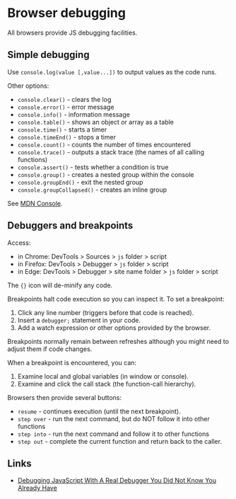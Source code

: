 # Browser debugging

All browsers provide JS debugging facilities.


## Simple debugging
Use `console.log(value [,value...])` to output values as the code runs.

Other options:

* `console.clear()` - clears the log
* `console.error()` - error message
* `console.info()` - information message
* `console.table()` - shows an object or array as a table
* `console.time()` - starts a timer
* `console.timeEnd()` - stops a timer
* `console.count()` - counts the number of times encountered
* `console.trace()` - outputs a stack trace (the names of all calling functions)
* `console.assert()` - tests whether a condition is true
* `console.group()` - creates a nested group within the console
* `console.groupEnd()` - exit the nested group
* `console.groupCollapsed()` - creates an inline group

See [MDN Console](https://developer.mozilla.org/en-US/docs/Web/API/Console).


## Debuggers and breakpoints
Access:

* in Chrome: DevTools > Sources > `js` folder > script
* in Firefox: DevTools > Debugger > `js` folder > script
* in Edge: DevTools > Debugger > site name folder > `js` folder > script

The `{}` icon will de-minify any code.

Breakpoints halt code execution so you can inspect it. To set a breakpoint:

1. Click any line number (triggers before that code is reached).
1. Insert a `debugger;` statement in your code.
1. Add a watch expression or other options provided by the browser.

Breakpoints normally remain between refreshes although you might need to adjust them if code changes.

When a breakpoint is encountered, you can:

1. Examine local and global variables (in window or console).
1. Examine and click the call stack (the function-call hierarchy).

Browsers then provide several buttons:

* `resume` - continues execution (until the next breakpoint).
* `step over` - run the next command, but do NOT follow it into other functions
* `step into` - run the next command and follow it to other functions
* `step out` - complete the current function and return back to the caller.


## Links

* [Debugging JavaScript With A Real Debugger You Did Not Know You Already Have](https://www.smashingmagazine.com/2018/02/javascript-firefox-debugger/)
